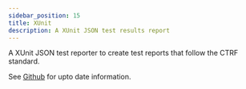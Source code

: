 ```yaml
---
sidebar_position: 15
title: XUnit
description: A XUnit JSON test results report
---
```



A XUnit JSON test reporter to create test reports that follow the CTRF standard.

See [Github](https://github.com/ctrf-io/dotnet-ctrf-json-reporter) for upto date information.
